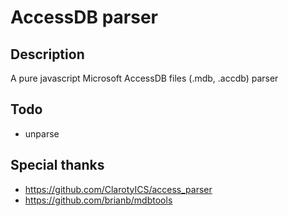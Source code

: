 # AccessDB parser

## Description
A pure javascript Microsoft AccessDB files (.mdb, .accdb) parser

## Todo
 - unparse

## Special thanks
 - https://github.com/ClarotyICS/access_parser
 - https://github.com/brianb/mdbtools
